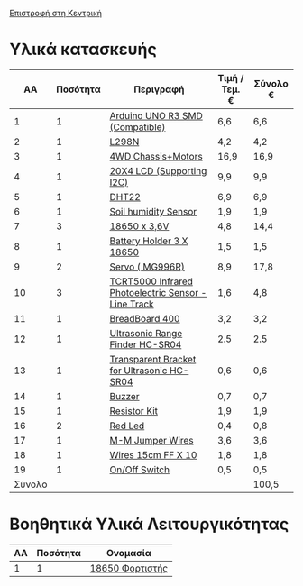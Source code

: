 [Επιστροφή στη Κεντρική](../readme.md)

# Υλικά κατασκευής

ΑΑ  | Ποσότητα | Περιγραφή | Τιμή / Τεμ. € | Σύνολο €
--|-----|------|------|-----|
1|1 | [Arduino UNO R3 SMD (Compatible)](https://www.devobox.com/el/compatible-boards/163-arduino-uno-r3-compatible.html)|6,6|6,6
2|1 | [L298N](https://grobotronics.com/dual-motor-driver-module-l298n.html)|4,2|4,2
3|1 | [4WD Chassis+Motors](https://grobotronics.com/robot-smart-car-4wd-chassis-26cm.html)|16,9|16,9
4|1 | [20X4 LCD (Supporting I2C)](https://grobotronics.com/basic-20x4-character-lcd-white-on-blue-5v-i2c-protocol.html)|9,9|9,9
5|1 | [DHT22](https://grobotronics.com/rht03-dht22.html)|6,9|6,9
6|1 | [Soil humidity Sensor](https://grobotronics.com/soil-humidity-sensor.html)|1,9|1,9
7|3 | [18650 x 3,6V](https://grobotronics.com/battery-lithium-18650-3.6v-2600mah.html)|4,8|14,4
8|1 | [Battery Holder 3 X 18650](https://grobotronics.com/3x18650-wire-leads.html)|1,5|1,5
9|2 | [Servo ( MG996R)](https://grobotronics.com/servo-standard-11kg.cm-metal-gears-waveshare-mg996r.html)|8,9|17,8
10|3| [TCRT5000 Infrared Photoelectric Sensor - Line Track](https://grobotronics.com/infrared-sensor-tcrt5000-with-analog-and-digital-output.html)|1,6|4,8
11|1|[BreadBoard 400](https://grobotronics.com/400.html)|3,2|3,2
12|1|[Ultrasonic Range Finder HC-SR04](https://grobotronics.com/ultrasonic-sensor-sr04.html)|2.5|2.5
13|1|[Transparent Bracket for Ultrasonic HC-SR04](https://grobotronics.com/mounting-bracket-for-ultrasonic.html)|0,6|0,6
14|1|[Buzzer](https://grobotronics.com/buzzer-2-5v-30ma.html)|0,7|0,7
15|1|[Resistor Kit](https://grobotronics.com/resistor-basic-kit-100pcs.html)|1,9|1,9
16|2|[Red Led](https://grobotronics.com/red-led-diffused-10mm.html)|0,4|0,8
17|1|[M-M Jumper Wires](https://grobotronics.com/breadboard-jumper-wires-male-to-male-pack-of-65.html)|3,6|3,6
18|1|[Wires 15cm FF X 10](https://grobotronics.com/jumper-wires-15cm-female-to-female-pack-of-10.html)|1,8|1,8
19|1|[On/Off Switch](https://grobotronics.com/rocker-switch-on-off-red.html)|0,5|0,5
Σύνολο||||100,5

# Βοηθητικά Υλικά Λειτουργικότητας

ΑΑ|Ποσότητα|Ονομασία
--|--|--|
1|1|[18650 Φορτιστής](https://grobotronics.com/charger-for-batteries-li-ion-6x18650-0.5-1a-usb.html)